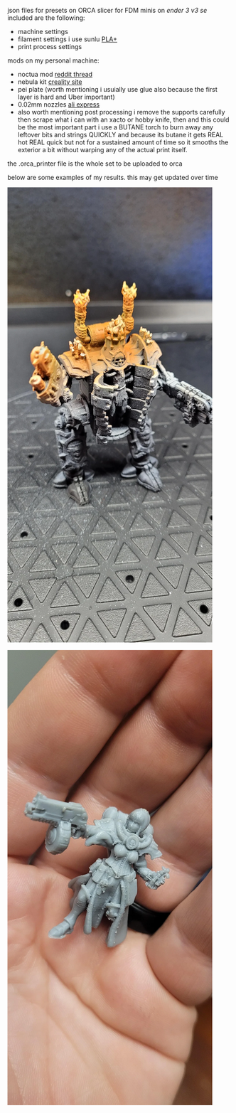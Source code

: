 json files for presets on ORCA slicer for FDM minis on *ender 3 v3 se* included are the following:
- machine settings
- filament settings i use sunlu [PLA+](https://www.sunlu.com/collections/pla-plus-fliament) 
- print process settings

mods on my personal machine:
- noctua mod [reddit thread](https://www.reddit.com/r/Ender3V3SE/comments/1949xsc/creality_ender3_v3_se_fan_upgrade_replace_20mm/)
- nebula kit [creality site](https://store.creality.com/ca/products/creality-nebula-smart-kit?cfb=70fef914-abe3-4be9-80a4-ab93be5827f1&ifb=70fef914-abe3-4be9-80a4-ab93be5827f1&scm=search.v39.101.768.103.104&score=1&ssp=&spm=..search.search_1.1)
- pei plate (worth mentioning i usuially use glue also because the first layer is hard and Uber important)
- 0.02mm nozzles [ali express](https://www.aliexpress.com/item/1005006371262623.html?spm=a2g0o.productlist.main.3.6d6d4027fxn8Hv&algo_pvid=23bc3380-8871-4810-91a3-91f29ee4ee83&algo_exp_id=23bc3380-8871-4810-91a3-91f29ee4ee83-1&pdp_npi=4%40dis%21CAD%213.70%213.70%21%21%2118.49%2118.49%21%402101c5a417341491841717352ea1b9%2112000037099930963%21sea%21CA%210%21ABX&curPageLogUid=w4mj0fZ1PsLY&utparam-url=scene%3Asearch%7Cquery_from%3A)
- also worth mentioning post processing i remove the supports carefully then scrape what i can with an xacto or hobby knife, then and this could be the most important part i use a BUTANE torch to burn away any leftover bits and strings QUICKLY and because its butane it gets REAL hot REAL quick but not for a sustained amount of time so it smooths the exterior a bit without warping any of the actual print itself.

the .orca_printer file is the whole set to be uploaded to orca


below are some examples of my results. this may get updated over time


![img-1](./mini-slicer-settings-v0-h4aleegq9g6e1.webp)

![img-2](./mini-slicer-settings-v0-ujrazj7q9g6e1.webp)
